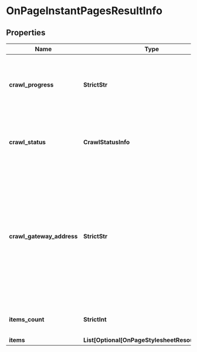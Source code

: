 # OnPageInstantPagesResultInfo


## Properties

| Name | Type | Description | Notes |
|------------ | ------------- | ------------- | -------------|
**crawl_progress** | **StrictStr** | status of the crawling session<br>possible values: in_progress, finished |[optional]|
**crawl_status** | **CrawlStatusInfo** | details of the crawling session<br>in this case the value will be null |[optional]|
**crawl_gateway_address** | **StrictStr** | crawler ip address<br>displays the IP address used by the crawler to initiate the current crawling session<br>you can find the full list of IPs used by our crawler in the Overview section |[optional]|
**items_count** | **StrictInt** | number of items in the results array |[optional]|
**items** | **List[Optional[OnPageStylesheetResourceItem]]** | items array |[optional]|